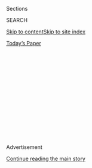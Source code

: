 <div id="app">

<div>

<div>

<div>

<div class="NYTAppHideMasthead css-1q2w90k e1suatyy0">

<div class="section css-ui9rw0 e1suatyy2">

<div class="css-eph4ug er09x8g0">

<div class="css-6n7j50">

</div>

<span class="css-1dv1kvn">Sections</span>

<div class="css-10488qs">

<span class="css-1dv1kvn">SEARCH</span>

</div>

[Skip to content](#site-content)[Skip to site index](#site-index)

</div>

<div class="css-10698na e1huz5gh0">

</div>

</div>

<div id="masthead-bar-one" class="section hasLinks css-15hmgas e1csuq9d3">

<div class="css-uqyvli e1csuq9d0">

</div>

<div class="css-1uqjmks e1csuq9d1">

</div>

<div class="css-9e9ivx">

[](https://myaccount.nytimes.com/auth/login?response_type=cookie&client_id=vi)

</div>

<div class="css-1bvtpon e1csuq9d2">

[Today’s Paper](https://www.nytimes.com/section/todayspaper)

</div>

</div>

</div>

</div>

<div data-aria-hidden="false">

<div id="site-content" role="main">

<div>

<div class="css-1aor85t" style="opacity:0.000000001;z-index:-1;visibility:hidden">

<div class="css-1hqnpie">

<div class="css-epjblv">

<span class="css-17xtcya">[Opinion](/section/opinion)</span><span class="css-x15j1o">|</span><span class="css-fwqvlz">Trump
Trembles: Mitt’s on the Move</span>

</div>

<div class="css-k008qs">

<div class="css-1iwv8en">

<span class="css-18z7m18"></span>

<div>

</div>

</div>

<span class="css-1n6z4y">https://nyti.ms/3dMSsvc</span>

<div class="css-1705lsu">

<div class="css-4xjgmj">

<div class="css-4skfbu" role="toolbar" data-aria-label="Social Media Share buttons, Save button, and Comments Panel with current comment count" data-testid="share-tools">

  - 
  - 
  - 
  - 
    
    <div class="css-6n7j50">
    
    </div>

  - 
  - 

</div>

</div>

</div>

</div>

</div>

</div>

<div id="NYT_TOP_BANNER_REGION" class="css-13pd83m">

</div>

<div id="top-wrapper" class="css-1sy8kpn">

<div id="top-slug" class="css-l9onyx">

Advertisement

</div>

[Continue reading the main story](#after-top)

<div class="ad top-wrapper" style="text-align:center;height:100%;display:block;min-height:250px">

<div id="top" class="place-ad" data-position="top" data-size-key="top">

</div>

</div>

<div id="after-top">

</div>

</div>

<div>

<div class="css-v5btjw etb61u70">

<div class="css-v05ibm etb61u71">

[Opinion](/section/opinion)

</div>

</div>

<div id="sponsor-wrapper" class="css-1hyfx7x">

<div id="sponsor-slug" class="css-19vbshk">

Supported by

</div>

[Continue reading the main story](#after-sponsor)

<div id="sponsor" class="ad sponsor-wrapper" style="text-align:center;height:100%;display:block">

</div>

<div id="after-sponsor">

</div>

</div>

<div class="css-186x18t">

</div>

<div class="css-1vkm6nb ehdk2mb0">

# Trump Trembles: Mitt’s on the Move

</div>

Just remember that nothing counts if you don’t vote.

<div class="css-18e8msd">

<div class="css-vp77d3 epjyd6m0">

<div class="css-1p10dcb ey68jwv0" data-aria-hidden="true">

[![Gail
Collins](https://static01.nyt.com/images/2018/04/03/opinion/gail-collins/gail-collins-thumbLarge.png
"Gail Collins")](https://www.nytimes.com/by/gail-collins)

</div>

<div class="css-1baulvz">

By [<span class="css-1baulvz last-byline" itemprop="name">Gail
Collins</span>](https://www.nytimes.com/by/gail-collins)

<div class="css-8atqhb">

Opinion Columnist

</div>

</div>

</div>

  - June 10, 2020

  - 
    
    <div class="css-4xjgmj">
    
    <div class="css-d8bdto" role="toolbar" data-aria-label="Social Media Share buttons, Save button, and Comments Panel with current comment count" data-testid="share-tools">
    
      - 
      - 
      - 
      - 
        
        <div class="css-6n7j50">
        
        </div>
    
      - 
      - 
    
    </div>
    
    </div>

</div>

<div class="css-79elbk" data-testid="photoviewer-wrapper">

<div class="css-z3e15g" data-testid="photoviewer-wrapper-hidden">

</div>

<div class="css-1a48zt4 ehw59r15" data-testid="photoviewer-children">

![<span class="css-16f3y1r e13ogyst0" data-aria-hidden="true">Senator
Mitt Romney isn’t one of the president’s
faves. </span><span class="css-cnj6d5 e1z0qqy90" itemprop="copyrightHolder"><span class="css-1ly73wi e1tej78p0">Credit...</span><span><span>Pool
photo by Al
Drago</span></span></span>](https://static01.nyt.com/images/2020/06/10/opinion/10collins2/merlin_173402001_bd838db9-6c18-4763-872b-84b429bd5745-articleLarge.jpg?quality=75&auto=webp&disable=upscale)

</div>

</div>

</div>

<div class="section meteredContent css-1r7ky0e" name="articleBody" itemprop="articleBody">

<div class="css-1fanzo5 StoryBodyCompanionColumn">

<div class="css-53u6y8">

Go Mitt\!

Back in 2016 when Donald Trump was elected, the world was so upside down
you might have believed almost any prediction of our strange future. But
I’ll bet you’d still have been skeptical if somebody told you Mitt
Romney would turn into an inspirational political figure.

Yes\! The same guy who ran one of the most boring presidential races in
modern history. (“There’s no question it’s not good being poor.”) Early
this year he turned into [an impeachment
hero](https://www.nytimes.com/2020/02/05/us/politics/romney-trump-impeachment.html).
Now he’s calling for “a voice against racism” and [marching for Black
Lives
Matter.](https://www.nytimes.com/2020/06/07/us/politics/mitt-romney-george-floyd-protests.html)

And driving Donald Trump nuts. No holier a grail than that. Yet there’s
still one more little thing. Mitt can’t bring himself to say that people
should support Joe Biden. He’s keeping his own voting plans secret.
There’s a lot of speculation he’s going to write in his wife’s name,
like he did in 2016.

That’s a pretty pale rebellion. It’s like saying you’re going to sit
home on Election Day and sulk.

Same story for Alaska’s Lisa Murkowski, who [says she’s
“struggling”](https://www.nytimes.com/2020/06/04/us/politics/murkowski-mattis-trump.html)
to figure out what to do. Last week Murkowski responded fervently in
support of former Defense Secretary Jim Mattis’s [anti-Trump
essay](https://www.theatlantic.com/politics/archive/2020/06/james-mattis-denounces-trump-protests-militarization/612640/)
in which he urged Americans to “unite without him” and create a better
world. There are, everybody knows, a great many things the country needs
to do to make a brighter tomorrow. But the “without him” part does seem
to be the critical priority.

</div>

</div>

<div class="css-1fanzo5 StoryBodyCompanionColumn">

<div class="css-53u6y8">

Cheers to both Murkowski and Romney. It’s true that neither of them is
up for re-election this year, but if you cast your eyes across the
Republican Senate majority, you will see many, many folks in safe seats
who are nevertheless afraid to cross the president, even when his
behavior causes them to go home and weep, or drink, or sit up all night
playing solitaire on the computer.

You may remember that Romney was a Republican candidate for president in
2008 and 2012. But it’s OK if you don’t. Neither campaign was very
memorable, although I personally will never forget when he placated
social conservatives by announcing that the only reason he had supported
abortion rights as governor of Massachusetts was that he really didn’t
understand what an embryo was.

There are two ways to look at his current profile in courage. One is
that Romney is a very rich 73-year-old in a safe seat who can do pretty
much anything he wants. Another is that it’s still … courageous. Take
your pick.

</div>

</div>

<div class="css-79elbk" data-testid="photoviewer-wrapper">

<div class="css-z3e15g" data-testid="photoviewer-wrapper-hidden">

</div>

<div class="css-1a48zt4 ehw59r15" data-testid="photoviewer-children">

![<span class="css-16f3y1r e13ogyst0" data-aria-hidden="true">Senator
Lisa Murkowski can count on President Trump’s support in 2022 — for her
opponent.</span><span class="css-cnj6d5 e1z0qqy90" itemprop="copyrightHolder"><span class="css-1ly73wi e1tej78p0">Credit...</span><span>Erin
Schaff/The New York
Times</span></span>](https://static01.nyt.com/images/2020/06/10/opinion/10collins1/merlin_173376612_3c6cdc70-d4d4-471a-a231-0af4383507f3-articleLarge.jpg?quality=75&auto=webp&disable=upscale)

</div>

</div>

<div class="css-1fanzo5 StoryBodyCompanionColumn">

<div class="css-53u6y8">

Murkowski was once elected to the Senate on a write-in vote after a Tea
Party candidate won the Republican nomination. Since then she’s bucked
her president on repealing Obamacare, but supported him on everything
from cabinet nominees to impeachment. All the while busily delivering
tons and tons of stuff to Alaska’s powerful energy interests. She’s got
a certain amount of independence, but you still have to [get those
drilling
rights](https://www.washingtonpost.com/news/powerpost/paloma/the-energy-202/2020/06/08/the-energy-202-lisa-murkowski-s-wins-for-alaska-help-protect-her-against-trump-attacks/5edd2548602ff12947e86583/).

</div>

</div>

<div class="css-1fanzo5 StoryBodyCompanionColumn">

<div class="css-53u6y8">

There must be a ton of Republican officials who are at least a little
tempted to reject the dreaded concept of Four More Years. But if they
want credit for showing some spine, they have to follow through and vote
for the only other real candidate in the race. Otherwise, it’s just a
wasted vote at best, and maybe a real boost for Trump. Perhaps you
remember in 2016, when people who would never in a billion years have
supported Donald Trump showed their lack of enthusiasm for Hillary
Clinton by voting for the Green Party. Their defection was enough to
turn the tide in several critical swing states. [In Michigan, for
instance,](https://www.nytimes.com/2018/11/09/opinion/third-party-midterms.html)
Trump won all 16 electoral votes with a margin of 10,704 voters. Green
Party candidate Jill Stein got 51,463.

The White House is already sniping at Romney and Murkowski for their
rebellion. Trump vowed to campaign against Murkowski no matter who was
running against her — “good or bad. … If you have a pulse, I’m with
you.” White House press secretary Kayleigh McEnany suggested nobody
cared if Romney said “three words outside on Pennsylvania Avenue.” The
words presumably were “Black Lives Matter,” but we have already learned
that McEnany is a spokesperson who has a certain amount of trouble with
speaking.

“But,” she added, “I would note this: that President Trump won 8 percent
of the black vote. Mitt Romney won 2 percent of the black vote.”
Actually, the two candidates got pretty much the same African-American
support, which would be minimal.

The difference between them, of course, is that Romney’s been growing on
racial issues while Trump has been shrinking. If it’s possible to get
tinier.

A lot of Republicans who are horrified by the president don’t have the
gumption to criticize him at all. After Trump tweeted that the
75-year-old demonstrator who was seriously injured by the police in
Buffalo might have been “an ANTIFA provocateur,” reporters cornered
Senator Marco Rubio on what he thought. [Rubio pleaded
ignorance](https://www.cnn.com/2020/06/09/politics/trump-buffalo-protester-set-up-tweet/index.html):
“I don’t read Twitter, I only write on it.”

So give M and R credit for taking a stand. But this thing about not
voting, or going for the Libertarian, or writing in Brad Pitt, is crazy.
They’ve got to back Biden. Then after he takes office, they can attack
every single thing he tries to do for the next four years. Everybody
wins.

*The Times is committed to publishing* [*a diversity of
letters*](https://www.nytimes.com/2019/01/31/opinion/letters/letters-to-editor-new-york-times-women.html)
*to the editor. We’d like to hear what you think about this or any of
our articles. Here are some*
[*tips*](https://help.nytimes.com/hc/en-us/articles/115014925288-How-to-submit-a-letter-to-the-editor)*.
And here’s our email:*
[*letters@nytimes.com*](mailto:letters@nytimes.com)*.*

*Follow The New York Times Opinion section on*
[*Facebook*](https://www.facebook.com/nytopinion)*,* [*Twitter
(@NYTopinion)*](http://twitter.com/NYTOpinion) *and*
[*Instagram*](https://www.instagram.com/nytopinion/)*.*

</div>

</div>

</div>

<div>

</div>

<div>

</div>

<div>

</div>

<div>

<div id="bottom-wrapper" class="css-1ede5it">

<div id="bottom-slug" class="css-l9onyx">

Advertisement

</div>

[Continue reading the main story](#after-bottom)

<div id="bottom" class="ad bottom-wrapper" style="text-align:center;height:100%;display:block;min-height:90px">

</div>

<div id="after-bottom">

</div>

</div>

</div>

</div>

</div>

## Site Index

<div>

</div>

## Site Information Navigation

  - [© <span>2020</span> <span>The New York Times
    Company</span>](https://help.nytimes.com/hc/en-us/articles/115014792127-Copyright-notice)

<!-- end list -->

  - [NYTCo](https://www.nytco.com/)
  - [Contact
    Us](https://help.nytimes.com/hc/en-us/articles/115015385887-Contact-Us)
  - [Work with us](https://www.nytco.com/careers/)
  - [Advertise](https://nytmediakit.com/)
  - [T Brand Studio](http://www.tbrandstudio.com/)
  - [Your Ad
    Choices](https://www.nytimes.com/privacy/cookie-policy#how-do-i-manage-trackers)
  - [Privacy](https://www.nytimes.com/privacy)
  - [Terms of
    Service](https://help.nytimes.com/hc/en-us/articles/115014893428-Terms-of-service)
  - [Terms of
    Sale](https://help.nytimes.com/hc/en-us/articles/115014893968-Terms-of-sale)
  - [Site Map](https://spiderbites.nytimes.com)
  - [Help](https://help.nytimes.com/hc/en-us)
  - [Subscriptions](https://www.nytimes.com/subscription?campaignId=37WXW)

</div>

</div>

</div>

</div>
